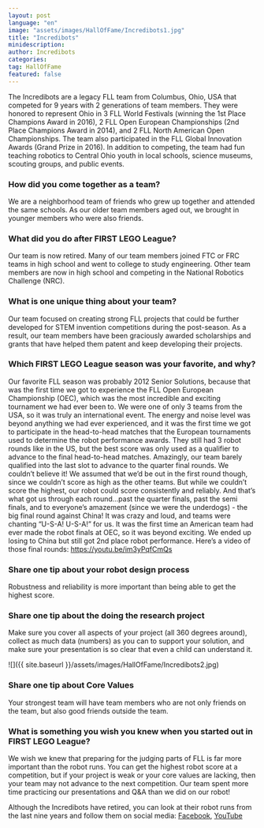 ```yaml
---
layout: post
language: "en"
image: "assets/images/HallOfFame/Incredibots1.jpg"
title: "Incredibots"
minidescription:
author: Incredibots
categories:
tag: HallOfFame
featured: false
---
```


The Incredibots are a legacy FLL team from Columbus, Ohio, USA that competed for 9 years with 2 generations of team members.  They were honored to represent Ohio in 3 FLL World Festivals (winning the 1st Place Champions Award in 2016), 2 FLL Open European Championships (2nd Place Champions Award in 2014), and 2 FLL North American Open Championships.  The team also participated in the FLL Global Innovation Awards (Grand Prize in 2016).  In addition to competing, the team had fun teaching robotics to Central Ohio youth in local schools, science museums, scouting groups, and public events.

### How did you come together as a team?

We are a neighborhood team of friends who grew up together and attended the same schools.  As our older team members aged out, we brought in younger members who were also friends.

### What did you do after FIRST LEGO League?

Our team is now retired.  Many of our team members joined FTC or FRC teams in high school and went to college to study engineering.  Other team members are now in high school and competing in the National Robotics Challenge (NRC).

### What is one unique thing about your team?

Our team focused on creating strong FLL projects that could be further developed for STEM invention competitions during the post-season. As a result, our team members have been graciously awarded scholarships and grants that have helped them patent and keep developing their projects.

### Which FIRST LEGO League season was your favorite, and why?

Our favorite FLL season was probably 2012 Senior Solutions, because that was the first time we got to experience the FLL Open European Championship (OEC), which was the most incredible and exciting tournament we had ever been to.  We were one of only 3 teams from the USA, so it was truly an international event.  The energy and noise level was beyond anything we had ever experienced, and it was the first time we got to participate in the head-to-head matches that the European tournaments used to determine the robot performance awards.  They still had 3 robot rounds like in the US, but the best score was only used as a qualifier to advance to the final head-to-head matches. Amazingly, our team barely qualified into the last slot to advance to the quarter final rounds.  We couldn’t believe it!   We assumed that we’d be out in the first round though, since we couldn’t score as high as the other teams.  But while we couldn’t score the highest, our robot could score consistently and reliably.  And that’s what got us through each round...past the quarter finals, past the semi finals, and to everyone’s amazement (since we were the underdogs) - the big final round against China!  It was crazy and loud, and teams were chanting “U-S-A! U-S-A!” for us.  It was the first time an American team had ever made the robot finals at OEC, so it was beyond exciting. We ended up losing to China but still got 2nd place robot performance.  Here’s a video of those final rounds: https://youtu.be/im3yPqfCmQs

### Share one tip about your robot design process

Robustness and reliability is more important than being able to get the highest score.

### Share one tip about the doing the research project

Make sure you cover all aspects of your project (all 360 degrees around), collect as much data (numbers) as you can to support your solution, and make sure your presentation is so clear that even a child can understand it.

![]({{ site.baseurl }}/assets/images/HallOfFame/Incredibots2.jpg)

### Share one tip about Core Values

Your strongest team will have team members who are not only friends on the team, but also good friends outside the team.

### What is something you wish you knew when you started out in FIRST LEGO League?

We wish we knew that preparing for the judging parts of FLL is far more important than the robot runs. You can get the highest robot score at a competition, but if your project is weak or your core values are lacking, then your team may not advance to the next competition. Our team spent more time practicing our presentations and Q&A than we did on our robot!

Although the Incredibots have retired, you can look at their robot runs from the last nine years and follow them on social media:
<a href="https://www.facebook.com/theincredibots/">Facebook</a>,
<a href="https://www.youtube.com/user/theincredibotshttps://www.youtube.com/watch?v=kzF0SPfLXUc&list=PL-fFpJgTYnbxbLIy6QtNZjK7h3XSTfPel">YouTube</a>
